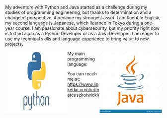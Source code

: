 My adventure with Python and Java started as a challenge during my studies of programming engineering, but thanks to determination and a change of perspective, it became my strongest asset. I am fluent in English, my second language is Japanese, which Ilearned in Tokyo during a one-year course. I am passionate about cybersecurity, but my priority right now is to find a job as a Python Developer or as a Java Developer. I am eager to use my technical skills and language experience to bring value to new projects.


 
<img align="left" width="200" height="200" src="https://github.com/Matekotw/scr-fastapi/blob/main/python%20logo.png"> <img align="right" width="200" height="200" src="https://github.com/Matekotw/scr-todo-java/blob/main/java%20logo.jpg">

My main programming language:

















You can reach me at: 
https://www.linkedin.com/in/mateuszkotwicki/
<!---
Matekotw/Matekotw is a ✨ special ✨ repository because its `README.md` (this file) appears on your GitHub profile.
You can click the Preview link to take a look at your changes.
--->
